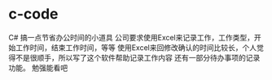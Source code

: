 # c-code
C# 搞一点节省办公时间的小道具
公司要求使用Excel来记录工作，工作类型，开始工作时间，结束工作时间，等等
使用Excel来回修改确认的时间比较长，个人觉得不是很顺手，所以写了这个软件帮助记录工作内容
还有一部分待办事项的记录功能。
勉强能看吧
